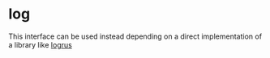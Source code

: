 # log

This interface can be used instead depending on a direct implementation of a library like [logrus](https://github.com/sirupsen/logrus)